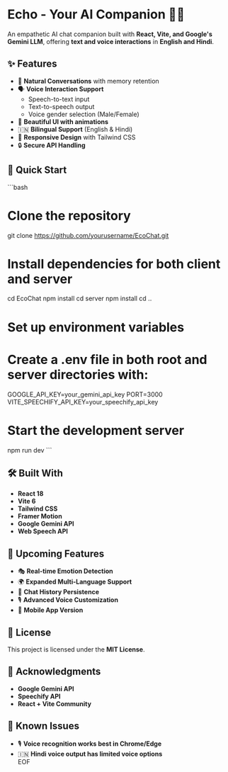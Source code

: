
# Echo - Your AI Companion 🤖💝  

An empathetic AI chat companion built with **React, Vite, and Google's Gemini LLM**, offering **text and voice interactions** in **English and Hindi**.  

## ✨ Features  

- 💬 **Natural Conversations** with memory retention  
- 🗣️ **Voice Interaction Support**  
  - Speech-to-text input  
  - Text-to-speech output  
  - Voice gender selection (Male/Female)  
- 🌈 **Beautiful UI with animations**  
- 🇮🇳 **Bilingual Support** (English & Hindi)  
- 🎨 **Responsive Design** with Tailwind CSS  
- 🔒 **Secure API Handling**  

## 🚀 Quick Start  

\`\`\`bash
# Clone the repository
git clone https://github.com/yourusername/EcoChat.git

# Install dependencies for both client and server
cd EcoChat
npm install
cd server
npm install
cd ..

# Set up environment variables
# Create a .env file in both root and server directories with:
GOOGLE_API_KEY=your_gemini_api_key
PORT=3000
VITE_SPEECHIFY_API_KEY=your_speechify_api_key

# Start the development server
npm run dev
\`\`\`

## 🛠️ Built With  

- **React 18**  
- **Vite 6**  
- **Tailwind CSS**  
- **Framer Motion**  
- **Google Gemini API**  
- **Web Speech API**  

## 🔄 Upcoming Features  

- 🎭 **Real-time Emotion Detection**  
- 🌍 **Expanded Multi-Language Support**  
- 💾 **Chat History Persistence**  
- 🎙️ **Advanced Voice Customization**  
- 📱 **Mobile App Version**  

## 📝 License  

This project is licensed under the **MIT License**.  

## 🙏 Acknowledgments  

- **Google Gemini API**  
- **Speechify API**  
- **React + Vite Community**  

## 🐛 Known Issues  

- 🎙️ **Voice recognition works best in Chrome/Edge**  
- 🇮🇳 **Hindi voice output has limited voice options**  
EOF
